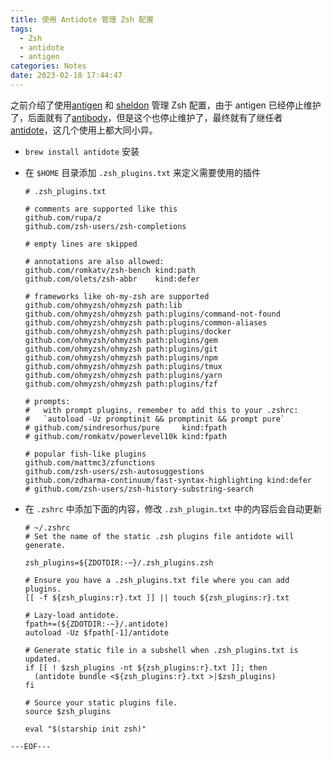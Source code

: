 ```yaml
---
title: 使用 Antidote 管理 Zsh 配置
tags:
  - Zsh
  - antidote
  - antigen
categories: Notes
date: 2023-02-18 17:44:47
---
```


之前介绍了使用[antigen](zsh-config) 和 [sheldon](zsh-sheldon-config) 管理 Zsh 配置，由于 antigen 已经停止维护了，后面就有了[antibody](https://github.com/getantibody/antibody)，但是这个也停止维护了，最终就有了继任者 [antidote](https://github.com/mattmc3/antidote)，这几个使用上都大同小异。

- `brew install antidote` 安装

- 在 `$HOME` 目录添加 `.zsh_plugins.txt` 来定义需要使用的插件
  ```
  # .zsh_plugins.txt

  # comments are supported like this
  github.com/rupa/z
  github.com/zsh-users/zsh-completions

  # empty lines are skipped

  # annotations are also allowed:
  github.com/romkatv/zsh-bench kind:path
  github.com/olets/zsh-abbr    kind:defer

  # frameworks like oh-my-zsh are supported
  github.com/ohmyzsh/ohmyzsh path:lib
  github.com/ohmyzsh/ohmyzsh path:plugins/command-not-found
  github.com/ohmyzsh/ohmyzsh path:plugins/common-aliases
  github.com/ohmyzsh/ohmyzsh path:plugins/docker
  github.com/ohmyzsh/ohmyzsh path:plugins/gem
  github.com/ohmyzsh/ohmyzsh path:plugins/git
  github.com/ohmyzsh/ohmyzsh path:plugins/npm
  github.com/ohmyzsh/ohmyzsh path:plugins/tmux
  github.com/ohmyzsh/ohmyzsh path:plugins/yarn
  github.com/ohmyzsh/ohmyzsh path:plugins/fzf

  # prompts:
  #   with prompt plugins, remember to add this to your .zshrc:
  #   `autoload -Uz promptinit && promptinit && prompt pure`
  # github.com/sindresorhus/pure     kind:fpath
  # github.com/romkatv/powerlevel10k kind:fpath

  # popular fish-like plugins
  github.com/mattmc3/zfunctions
  github.com/zsh-users/zsh-autosuggestions
  github.com/zdharma-continuum/fast-syntax-highlighting kind:defer
  # github.com/zsh-users/zsh-history-substring-search
  ```
- 在 `.zshrc` 中添加下面的内容，修改 `.zsh_plugin.txt` 中的内容后会自动更新
  ```
  # ~/.zshrc
  # Set the name of the static .zsh plugins file antidote will generate.

  zsh_plugins=${ZDOTDIR:-~}/.zsh_plugins.zsh

  # Ensure you have a .zsh_plugins.txt file where you can add plugins.
  [[ -f ${zsh_plugins:r}.txt ]] || touch ${zsh_plugins:r}.txt

  # Lazy-load antidote.
  fpath+=(${ZDOTDIR:-~}/.antidote)
  autoload -Uz $fpath[-1]/antidote

  # Generate static file in a subshell when .zsh_plugins.txt is updated.
  if [[ ! $zsh_plugins -nt ${zsh_plugins:r}.txt ]]; then
    (antidote bundle <${zsh_plugins:r}.txt >|$zsh_plugins)
  fi

  # Source your static plugins file.
  source $zsh_plugins

  eval "$(starship init zsh)"
  ```

`---EOF---`